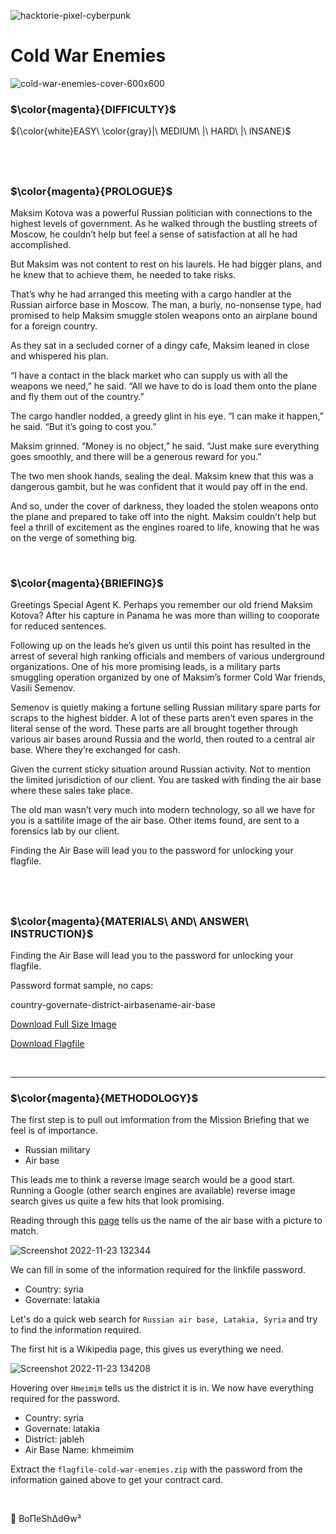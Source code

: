 ![hacktorie-pixel-cyberpunk](https://user-images.githubusercontent.com/117080369/210135718-2b467f21-bc81-438c-b856-2ceb3f8b4375.png)

# Cold War Enemies
![cold-war-enemies-cover-600x600](https://user-images.githubusercontent.com/117080369/203554798-bc612059-d608-4bb4-9fd2-ccce1d092f37.png)

### $\color{magenta}{DIFFICULTY}$
${\color{white}EASY\ \color{gray}|\ MEDIUM\ |\ HARD\ |\ INSANE}$

$~$
---

### $\color{magenta}{PROLOGUE}$
Maksim Kotova was a powerful Russian politician with connections to the highest levels of government. As he walked through the bustling streets of Moscow, he couldn’t help but feel a sense of satisfaction at all he had accomplished.

But Maksim was not content to rest on his laurels. He had bigger plans, and he knew that to achieve them, he needed to take risks.

That’s why he had arranged this meeting with a cargo handler at the Russian airforce base in Moscow. The man, a burly, no-nonsense type, had promised to help Maksim smuggle stolen weapons onto an airplane bound for a foreign country.

As they sat in a secluded corner of a dingy cafe, Maksim leaned in close and whispered his plan.

“I have a contact in the black market who can supply us with all the weapons we need,” he said. “All we have to do is load them onto the plane and fly them out of the country.”

The cargo handler nodded, a greedy glint in his eye. “I can make it happen,” he said. “But it’s going to cost you.”

Maksim grinned. “Money is no object,” he said. “Just make sure everything goes smoothly, and there will be a generous reward for you.”

The two men shook hands, sealing the deal. Maksim knew that this was a dangerous gambit, but he was confident that it would pay off in the end.

And so, under the cover of darkness, they loaded the stolen weapons onto the plane and prepared to take off into the night. Maksim couldn’t help but feel a thrill of excitement as the engines roared to life, knowing that he was on the verge of something big.

$~$

### $\color{magenta}{BRIEFING}$
Greetings Special Agent K. Perhaps you remember our old friend Maksim Kotova? After his capture in Panama he was more than willing to cooporate for reduced sentences.

Following up on the leads he’s given us until this point has resulted in the arrest of several high ranking officials and members of various underground organizations. One of his more promising leads, is a military parts smuggling operation organized by one of Maksim’s former Cold War friends, Vasili Semenov.

Semenov is quietly making a fortune selling Russian military spare parts for scraps to the highest bidder. A lot of these parts aren’t even spares in the literal sense of the word. These parts are all brought together through various air bases around Russia and the world, then routed to a central air base. Where they’re exchanged for cash.

Given the current sticky situation around Russian activity. Not to mention the limited jurisdiction of our client. You are tasked with finding the air base where these sales take place.

The old man wasn’t very much into modern technology, so all we have for you is a sattilite image of the air base. Other items found, are sent to a forensics lab by our client.

Finding the Air Base will lead you to the password for unlocking your flagfile.

$~$
---

### $\color{magenta}{MATERIALS\ AND\ ANSWER\ INSTRUCTION}$

Finding the Air Base will lead you to the password for unlocking your flagfile.

Password format sample, no caps:

country-governate-district-airbasename-air-base

<a href="https://hacktoria.com/wp-content/uploads/2022/09/cold-war-enemies-target.jpg">Download Full Size Image</a>

<a href="https://hacktoria.com/wp-content/contracts/flags/flagfile-cold-war-enemies.zip">Download Flagfile</a>

$~$

---

### $\color{magenta}{METHODOLOGY}$
The first step is to pull out imformation from the Mission Briefing that we feel is of importance.
* Russian military
* Air base

This leads me to think a reverse image search would be a good start.
Running a Google (other search engines are available) reverse image search gives us quite a few hits that look promising.

Reading through this <a href="https://www.thedrive.com/the-war-zone/17433/russias-air-base-in-syria-seems-to-be-under-regular-attack-now">page</a> tells us the name of the air base with a picture to match.

![Screenshot 2022-11-23 132344](https://user-images.githubusercontent.com/117080369/203557894-91896e1d-bda4-4a72-87f5-34344f0d23be.png)

We can fill in some of the information required for the linkfile password.
* Country: syria
* Governate: latakia

Let's do a quick web search for `Russian air base, Latakia, Syria` and try to find the information required.

The first hit is a Wikipedia page, this gives us everything we need.

![Screenshot 2022-11-23 134208](https://user-images.githubusercontent.com/117080369/203561725-6772b262-514e-4545-b84b-42aa843d6b6c.png)

Hovering over `Hmeimim` tells us the district it is in. We now have everything required for the password.
* Country: syria
* Governate: latakia
* District: jableh
* Air Base Name: khmeimim

Extract the `flagfile-cold-war-enemies.zip` with the password from the information gained above to get your contract card.

$~$

📌 BoΠeShΔdϴw³
